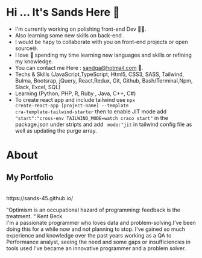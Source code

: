 # Hi ... It's Sands Here 👋

- I'm currently working on polishing front-end Dev 👨‍💻.
- Also learning some new skills on back-end .
- I would be hapy to collaborate with you on front-end projects or open source🌐.
- I love 💖 spending my time learning new languages and skills or refining my knowledge.
- You can contact me Here : sandqa@hotmail.com 📩.
- Techs & Skills (JavaScript,TypeScript, Html5, CSS3, SASS, Tailwind, Bulma, Bootsrap, jQuery, React,Redux, Git, Github, Bash/Terminal,Npm, Slack, Excel, SQL)
- Learning (Python, PHP, R, Ruby , Java, C++, C#)
- To create react app and include tailwind use <code>npx create-react-app [project-name] --template cra-template-tailwind-starter</code> then to enable JIT mode add <code> "start":"cross-env TAILWIND_MODE=watch craco start"</code> in the package.json under stripts and add <code> mode:"jit</code> in tailwind config file as well as updating the purge array.


# About </h2>

<h2> My Portfolio </h2><br>
https://sands-45.github.io/ <br>

“Optimism is an occupational hazard of programming: feedback is the treatment. “ Kent Beck<br>
I'm a passionate programmer who loves data and problem-solving.I've been doing this for a while now and not planning to stop. I've gained so much experience and knowledge over the past years working as a QA to Performance analyst, seeing the need and some gaps or insufficiencies in tools used I've became an innovative programmer and a problem solver.
